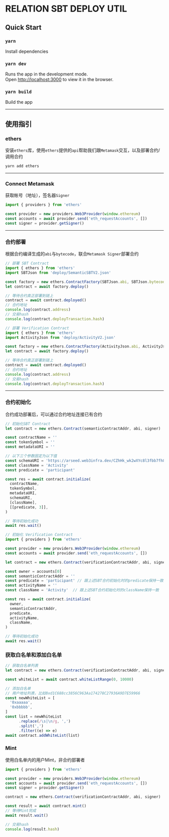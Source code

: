 # RELATION SBT DEPLOY UTIL

## Quick Start

### `yarn`
Install dependencies
### `yarn dev`
Runs the app in the development mode.\
Open [http://localhost:3000](http://localhost:3000) to view it in the browser.
### `yarn build`
Build the app

---

## 使用指引

### ethers
安装`ethers`库，使用`ethers`提供的`api`帮助我们跟`Metamask`交互，以及部署合约/调用合约
```bash
yarn add ethers
```
---
### Connect Metamask
获取帐号（地址），签名器`Signer`
```javascript
import { providers } from 'ethers'

const provider = new providers.Web3Provider(window.ethereum)
const accounts = await provider.send('eth_requestAccounts', [])
const signer = provider.getSigner()
```
---
### 合约部署
根据合约编译生成的`abi`与`bytecode`，联合`Metamask Signer`部署合约
```javascript
// 部署 SBT Contract
import { ethers } from 'ethers'
import SBTJson from 'deploy/SemanticSBTV2.json'

const factory = new ethers.ContractFactory(SBTJson.abi, SBTJson.bytecode, signer)
let contract = await factory.deploy()

// 等待合约真正部署到链上
contract = await contract.deployed()
// 合约地址
console.log(contract.address)
// 交易hash
console.log(contract.deployTransaction.hash)
```

```javascript
// 部署 Verification Contract
import { ethers } from 'ethers'
import ActivityJson from 'deploy/ActivityV2.json'

const factory = new ethers.ContractFactory(ActivityJson.abi, ActivityJson.bytecode, signer)
let contract = await factory.deploy()

// 等待合约真正部署到链上
contract = await contract.deployed()
// 合约地址
console.log(contract.address)
// 交易hash
console.log(contract.deployTransaction.hash)
```
---
### 合约初始化
合约成功部署后，可以通过合约地址连接已有合约
```javascript
// 初始化SBT Contract
let contract = new ethers.Contract(semanticContractAddr, abi, signer)

const contractName = ''
const tokenSymbol = ''
const metadataURI = ''

// 以下三个参数固定为以下值
const schemaURI = 'https://arseed.web3infra.dev/CZhHk_wk2wXYc8l3fbb7fh8EwLN1AC4lDCq7WbRiUic'
const className = 'Activity'
const predicate = 'participant'

const res = await contract.initialize(
  contractName,
  tokenSymbol,
  metadataURI,
  schemaURI,
  [className],
  [[predicate, 3]],
)

// 等待初始化成功
await res.wait()
```

```javascript
// 初始化 Verification Contract
import { providers } from 'ethers'

const provider = new providers.Web3Provider(window.ethereum)
const accounts = await provider.send('eth_requestAccounts', [])

let contract = new ethers.Contract(verificationContractAddr, abi, signer)

const owner = accounts[0]
const semanticContractAddr = ''
const predicate = 'participant' // 跟上述SBT合约初始化时的predicate保持一致
const activityName = ''
const className = 'Activity'  // 跟上述SBT合约初始化时的className保持一致

const res = await contract.initialize(
  owner,
  semanticContractAddr,
  predicate,
  activityName,
  className,
)

// 等待初始化成功
await res.wait()
```

### 获取白名单和添加白名单
```javascript
// 获取白名单列表
let contract = new ethers.Contract(verificationContractAddr, abi, signer)

const whiteList = await contract.whiteListRange(0, 10000)

// 添加白名单
// 用户地址列表，比如0xd1C688cc3856C963Aa174278C27936A9D7E59966
const newWhiteList = [
  '0xaaaaa',
  '0xbbbbb',
]
const list = newWhiteList
      .replace(/\s|\n/g, ',')
      .split(',')
      .filter((e) => e)
await contract.addWhiteList(list)
```

### Mint
使用白名单内的用户Mint，非合约部署者
```javascript
import { providers } from 'ethers'

const provider = new providers.Web3Provider(window.ethereum)
const accounts = await provider.send('eth_requestAccounts', [])
const signer = provider.getSigner()

contract = new ethers.Contract(verificationContractAddr, abi, signer)

const result = await contract.mint()
// 等待Mint完成
await result.wait()

// 交易hash
console.log(result.hash)
```